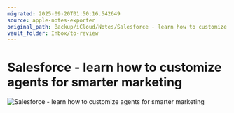 ```yaml
---
migrated: 2025-09-20T01:50:16.542649
source: apple-notes-exporter
original_path: Backup/iCloud/Notes/Salesforce - learn how to customize agents for smarter marketing.md
vault_folder: Inbox/to-review
---
```

# Salesforce - learn how to customize agents for smarter marketing

![Salesforce - learn how to customize agents for smarter marketing](images/Salesforce%20-%20learn%20how%20to%20customize%20agents%20for%20smarter%20marketing.jpeg)

